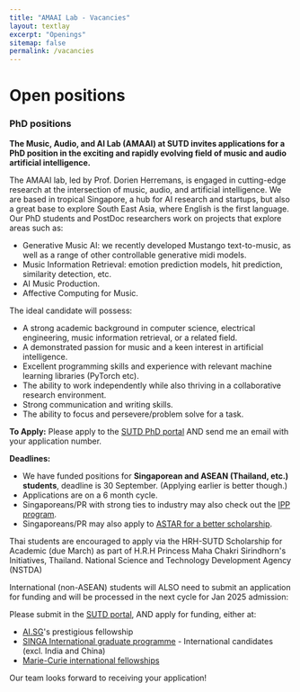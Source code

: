 ```yaml
---
title: "AMAAI Lab - Vacancies"
layout: textlay
excerpt: "Openings"
sitemap: false
permalink: /vacancies
---
```


# Open positions

### PhD positions

**The Music, Audio, and AI Lab (AMAAI) at SUTD invites applications for a PhD position in the exciting and rapidly evolving field of music and audio artificial intelligence.**

The AMAAI lab, led by Prof. Dorien Herremans, is engaged in cutting-edge research at the intersection of music, audio, and artificial intelligence. We are based in tropical Singapore, a hub for AI research and startups, but also a great base to explore South East Asia, where English is the first language. Our PhD students and PostDoc researchers work on projects that explore areas such as:
- Generative Music AI: we recently developed Mustango text-to-music, as well as a range of other controllable generative midi models.
- Music Information Retrieval: emotion prediction models, hit prediction, similarity detection, etc.
- AI Music Production.
- Affective Computing for Music.

The ideal candidate will possess:
- A strong academic background in computer science, electrical engineering, music information retrieval, or a related field.
- A demonstrated passion for music and a keen interest in artificial intelligence.
- Excellent programming skills and experience with relevant machine learning libraries (PyTorch etc).
- The ability to work independently while also thriving in a collaborative research environment.
- Strong communication and writing skills.
- The ability to focus and persevere/problem solve for a task.

**To Apply:**
Please apply to the [SUTD PhD portal](https://www.sutd.edu.sg/admissions/graduate/phd/) AND send me an email with your application number.

**Deadlines:**
- We have funded positions for **Singaporean and ASEAN (Thailand, etc.) students**, deadline is 30 September. (Applying earlier is better though.)
- Applications are on a 6 month cycle.
- Singaporeans/PR with strong ties to industry may also check out the [IPP program](https://www.sutd.edu.sg/admissions/graduate/edb-ipp/).
- Singaporeans/PR may also apply to [ASTAR for a better scholarship](https://www.a-star.edu.sg/Scholarships/our-scholars/featured-scholars/acis-scholar).

Thai students are encouraged to apply via the HRH-SUTD Scholarship for Academic (due March) as part of H.R.H Princess Maha Chakri Sirindhorn's Initiatives, Thailand. National Science and Technology Development Agency (NSTDA)

International (non-ASEAN) students will ALSO need to submit an application for funding and will be processed in the next cycle for Jan 2025 admission:

Please submit in the [SUTD portal](https://www.sutd.edu.sg/admissions/graduate/phd/), AND apply for funding, either at:

- [AI.SG](https://aisingapore.org/research/phd-fellowship-programme/)'s prestigious fellowship
- [SINGA International graduate programme](https://www.a-star.edu.sg/Scholarships/for-graduate-studies/singapore-international-graduate-award-singa) - International candidates (excl. India and China)
- [Marie-Curie international fellowships](https://marie-sklodowska-curie-actions.ec.europa.eu/funding)

Our team looks forward to receiving your application!

<br><br>





